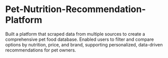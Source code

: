 # Pet-Nutrition-Recommendation-Platform
Built a platform that scraped data from multiple sources to create a comprehensive pet food database. Enabled users to filter and compare options by nutrition, price, and brand, supporting personalized, data-driven recommendations for pet owners.

